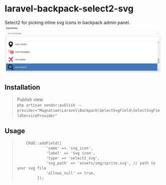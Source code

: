 # laravel-backpack-select2-svg
Select2 for picking inline svg icons in backpack admin panel.
![](screenshot.jpg) 
## Installation
> Publish view \
`php artisan vendor:publish --provider="Magnatiwe\Laravel\Backpack\SelectSvgField\SelectSvgFieldServiceProvider"`
>
## Usage
>         CRUD::addField([ 
>                  'name' => 'svg_icon',
>                  'label' => 'Svg icon',
>                  'type' => 'select2_svg',
>                  'svg_path' => 'assets/img/sprite.svg', // path to your svg file
>                  'allows_null' => true,
>              ]);